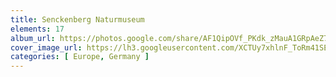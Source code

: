 ```yaml
---
title: Senckenberg Naturmuseum
elements: 17
album_url: https://photos.google.com/share/AF1QipOVf_PKdk_zMauA1GRpAeZ7rUa_LvzI0WyXYDrs0u-OaBGUmpMjdWfbUhBIRWgeNw?key=T1hSelJfS00yY2drdzVKV0U0b2QyMWlhczFhMDN3
cover_image_url: https://lh3.googleusercontent.com/XCTUy7xhlnF_ToRm41SEu2YhINVDRjjOWemKnh9N3oVXKFwgU3ZOwhfSxnytGbE-FIPO3j--piaNq-nxky-oLvsC_C4XjBwkYSnMlJN2G2QnldCgfNHWmE-EruULEkno_YvJ9i5E-D2NCPts0F6TJ-DJ4d3hBfJSwUGeoZCCkodJVjL-5xqU1zV7QOEvnqx6n8DIPmQhWcLwju9k22HwxEA-h8WYHPwo7w3nIWMGVcs1r0EzYGtDVaSNSkKzf8iwuRoQmW-b1dCAJ-l6o4NN8FqXuS5rWdA1Dn1fyM0h9J1fxGGz36w9zh3oAccRvhrCVOJOnXc8FsfRiRIdO1cNtTo23L4L5hE9VIbjt21jDfhiP_HMG8_5mRpuCIAyxFWmiYyMoe2C2E-F19cuxLksovVcLwca4O2tMTyrmQFHPLccjgSkz8jwbxjLuSUUwr6VNZGTwF0tSn3v0C9-jnZnsMCBB6uMs8wIKiU5vXoW8XEp5eZsNM0gZfLNtBS2Hvsfewmn0mVh39faz2R4FIscN-hpdj-J3YLelLgk0tDQ_JkIwHBVfmJj6ZIZcCbXqqFAmpf4Ff6gLsQkaHgoHijrGLjl4XJfLBz3gX_ggLtB8Dm8uJsgR2UNef4MJoRWZFnE3bupci2WJJOuYLjai4qLjZiS=s195-p-k-no
categories: [ Europe, Germany ]
---
```

